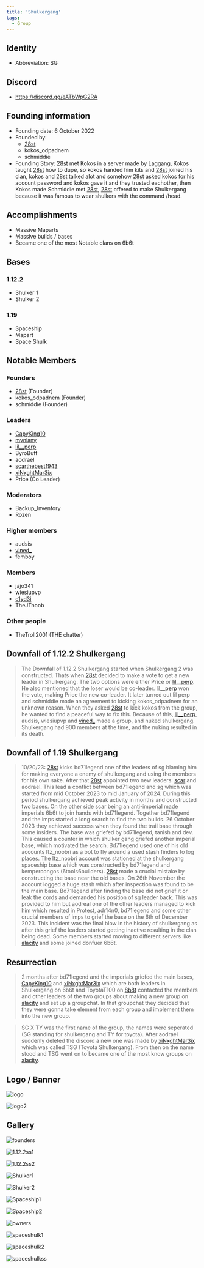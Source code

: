 ```yaml
---
title: 'Shulkergang'
tags:
  - Group
---
```


## Identity
* Abbreviation: SG

## Discord
* https://discord.gg/eATbWpG2RA

## Founding information
* Founding date: 6 October 2022
* Founded by: 
  * [28st](../Players/28st.md)
  * kokos_odpadnem
  * schmiddie
* Founding Story: [28st](../Players/28st.md) met Kokos in a server made by Laggang, Kokos taught [28st](../Players/28st.md) how to dupe, so kokos handed him kits and [28st](../Players/28st.md) joined his clan, kokos and [28st](../Players/28st.md) talked alot and somehow [28st](../Players/28st.md) asked kokos for his account password and kokos gave it and they trusted eachother, then Kokos made Schmiddie met [28st](../Players/28st.md), [28st](../Players/28st.md) offered to make Shulkergang because it was famous to wear shulkers with the command /head.

## Accomplishments
- Massive Maparts
- Massive builds / bases
- Became one of the most Notable clans on 6b6t

## Bases
### 1.12.2
- Shulker 1
- Shulker 2

### 1.19
- Spaceship
- Mapart
- Space Shulk

## Notable Members
### Founders
- [28st](../Players/28st.md) (Founder)
- kokos_odpadnem (Founder)
- schmiddie (Founder)

### Leaders
- [CapyKing10](../Players//capy.md)
- [myniany](../Players/myniany.md)
- [lil__perp](../Players/lilperp.md)
- ByroBuff
- aodrael
- [scarthebest1943](../Players/scar.md)
- [xiNxghtMar3ix](../Players/nxght.md)
- Price (Co Leader)

### Moderators
- Backup_Inventory
- Rozen

### Higher members
- audsis
- [vined_](../Players/vined.md)
- femboy

### Members
- jajo341
- wiesiupvp
- [c1yd3i](../Players/clyde.md)
- TheJTnoob

### Other people
- TheTroll2001 (THE chatter)

## Downfall of 1.12.2 Shulkergang
> The Downfall of 1.12.2 Shulkergang started when Shulkergang 2 was constructed. Thats when [28st](../Players/28st.md) decided to make a vote to get a new leader in Shulkergang. The two options were either Price or [lil__perp](../Players/lilperp.md). He also mentioned that the loser would be co-leader. [lil__perp](../Players/lilperp.md) won the vote, making Price the new co-leader. It later turned out lil perp and schmiddie made an agreement to kicking kokos_odpadnem for an unknown reason. When they asked [28st](../Players/28st.md) to kick kokos from the group, he wanted to find a peaceful way to fix this. Because of this, [lil__perp](../Players/lilperp.md), audsis, wiesiupvp and [vined_](../Players/vined.md) made a group, and nuked shulkergang. Shulkergang had 900 members at the time, and the nuking resulted in its death.

## Downfall of 1.19 Shulkergang
> 10/20/23: [28st](../Players/28st.md) kicks bd71legend one of the leaders of sg blaming him for making everyone a enemy of shulkergang and using the members for his own sake. After that [28st](../Players/28st.md) appointed two new leaders: [scar](../Players/scar.md) and aodrael.
> This lead a conflict between bd71legend and sg which was started from mid October 2023 to mid January of 2024. 
> During this period shulkergang achieved peak activity in months and constructed two bases. 
> On the other side scar being an anti-imperial made imperials 6b6t to join hands with bd71legend. 
> Together bd71legend and the imps started a long search to find the two builds. 
> 26 October 2023 they achieved success when they found the trail base through some insiders.
> The base was griefed by bd71legend, tanish and dev.
> This caused a counter in which shulker gang griefed another imperial base, which motivated the search. 
> Bd71legend used one of his old accounts Itz_noobri as a bot to fly around a used stash finders to log places.
> The Itz_noobri account was stationed at the shulkergang spaceship base which was constructed by bd71legend and kempercongos (6tools6builders).
> [28st](../Players/28st.md) made a crucial mistake by constructing the base near the old bases.
> On 26th November the account logged a huge stash which after inspection was found to be the main base.
> Bd71legend after finding the base did not grief it or leak the cords and demanded his position of sg leader back.
>This was provided to him but aodreal one of the other leaders managed to kick him which resulted in Protest, adr14n0, bd71legend  and some other crucial members of imps to grief the base on the 6th of December 2023.
> This incident was the final blow in the history of shulkergang as after this grief the leaders started getting inactive resulting in the clan being dead.
> Some members started moving to different servers like [alacity](../MCServers/alacity.md) and some joined donfuer 6b6t.

## Resurrection
> 2 months after bd71legend and the imperials griefed the main bases, [CapyKing10](../Players/capy.md) and [xiNxghtMar3ix](../Players/nxght.md) which are both leaders in Shulkergang on 6b6t and ToyotaT100 on [8b8t](../MCServers/8b8t.md) contacted the members and other leaders of the two groups about making a new group on [alacity](../MCServers/alacity.md) and set up a groupchat. In that groupchat they decided that they were gonna take element from each group and implement them into the new group.

> SG X TY was the first name of the group, the names were seperated (SG standing for shulkergang and TY for toyota). After aodrael suddenly deleted the discord a new one was made by [xiNxghtMar3ix](../Players/nxght.md) which was called TSG (Toyota Shulkergang). From then on the name stood and TSG went on to became one of the most know groups on [alacity](../MCServers/alacity.md). 

## Logo / Banner
![logo](../../static/img/groups/shulkergang/logo.png)

![logo2](../../static/img/groups/shulkergang/logo2.png)

## Gallery
![founders](../../static/img/groups/shulkergang/founders.png)

![1.12.2ss1](../../static/img/groups/shulkergang/1.12.2ss1.png)

![1.12.2ss2](../../static/img/groups/shulkergang/1.12.2ss2.png)

![Shulker1](../../static/img/groups/shulkergang/Shulker1.png)

![Shulker2](../../static/img/groups/shulkergang/Shulker2.png)

![Spaceship1](../../static/img/groups/shulkergang/Spaceship1.png)

![Spaceship2](../../static/img/groups/shulkergang/Spaceship2.png)

![owners](../../static/img/groups/shulkergang/owners.png)

![spaceshulk1](../../static/img/groups/shulkergang/spaceshulk1.png)

![spaceshulk2](../../static/img/groups/shulkergang/spaceshulk2.png)

![spaceshulkss](../../static/img/groups/shulkergang/spaceshulkss.png)
